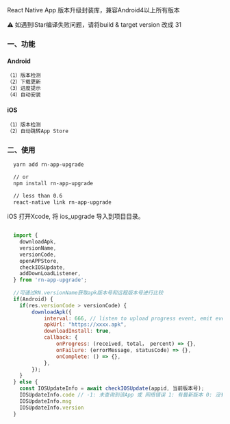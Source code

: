 
React Native App 版本升级封装库，兼容Android4以上所有版本

⚠️ 如遇到lStar编译失败问题，请将build & target version 改成 31

### 一、功能
#### Android
```xml
（1）版本检测
（2）下载更新
（3）进度提示
（4）自动安装
```

#### iOS
```xml
（1）版本检测
（2）自动跳转App Store
```

### 二、使用

```xml
  yarn add rn-app-upgrade

  // or 
  npm install rn-app-upgrade
 
  // less than 0.6
  react-native link rn-app-upgrade
```

iOS
打开Xcode, 将 ios_upgrade 导入到项目目录。


```javascript

  import { 
    downloadApk,
    versionName,
    versionCode,
    openAPPStore,
    checkIOSUpdate,
    addDownLoadListener,
  } from 'rn-app-upgrade';
  
  //可通过RN.versionName获取apk版本号和远程版本号进行比较
  if(Android) {
    if(res.versionCode > versionCode) {
        downloadApk({
            interval: 666, // listen to upload progress event, emit every 666ms
            apkUrl: "https://xxxx.apk",
            downloadInstall: true,
            callback: {
                onProgress: (received, total， percent) => {},
                onFailure: (errorMessage, statusCode) => {},
                onComplete: () => {},
            },
        });
    }
  } else {
    const IOSUpdateInfo = await checkIOSUpdate(appid, 当前版本号);
    IOSUpdateInfo.code // -1: 未查询到该App 或 网络错误 1: 有最新版本 0: 没有新版本
    IOSUpdateInfo.msg
    IOSUpdateInfo.version
  }
```
